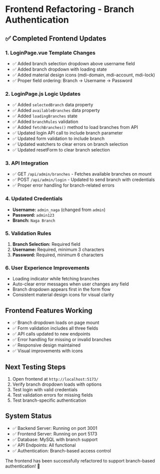 # Frontend Refactoring - Branch Authentication

## ✅ Completed Frontend Updates

### 1. LoginPage.vue Template Changes
- ✅ Added branch selection dropdown above username field
- ✅ Added branch dropdown with loading state
- ✅ Added material design icons (mdi-domain, mdi-account, mdi-lock)
- ✅ Proper field ordering: Branch → Username → Password

### 2. LoginPage.js Logic Updates
- ✅ Added `selectedBranch` data property
- ✅ Added `availableBranches` data property
- ✅ Added `loadingBranches` state
- ✅ Added `branchRules` validation
- ✅ Added `fetchBranches()` method to load branches from API
- ✅ Updated login API call to include branch parameter
- ✅ Updated form validation to include branch
- ✅ Updated watchers to clear errors on branch selection
- ✅ Updated resetForm to clear branch selection

### 3. API Integration
- ✅ GET `/api/admin/branches` - Fetches available branches on mount
- ✅ POST `/api/admin/login` - Updated to send branch with credentials
- ✅ Proper error handling for branch-related errors

### 4. Updated Credentials
- **Username:** `admin_naga` (changed from `admin`)
- **Password:** `admin123`
- **Branch:** `Naga Branch`

### 5. Validation Rules
1. **Branch Selection:** Required field
2. **Username:** Required, minimum 3 characters
3. **Password:** Required, minimum 6 characters

### 6. User Experience Improvements
- Loading indicator while fetching branches
- Auto-clear error messages when user changes any field
- Branch dropdown appears first in the form flow
- Consistent material design icons for visual clarity

## Frontend Features Working
- ✅ Branch dropdown loads on page mount
- ✅ Form validation includes all three fields
- ✅ API calls updated to new endpoints
- ✅ Error handling for missing or invalid branches
- ✅ Responsive design maintained
- ✅ Visual improvements with icons

## Next Testing Steps
1. Open frontend at `http://localhost:5173/`
2. Verify branch dropdown loads with options
3. Test login with valid credentials
4. Test validation errors for missing fields
5. Test branch-specific authentication

## System Status
- ✅ Backend Server: Running on port 3001
- ✅ Frontend Server: Running on port 5173
- ✅ Database: MySQL with branch support
- ✅ API Endpoints: All functional
- ✅ Authentication: Branch-based access control

The frontend has been successfully refactored to support branch-based authentication! 🎉
